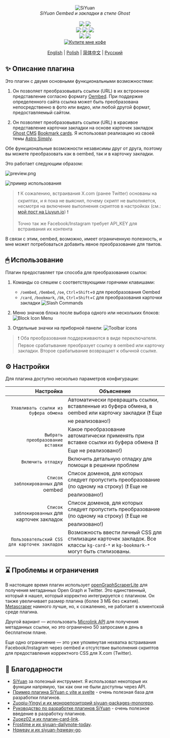 <p align="center">
<img alt="SiYuan" src="https://raw.githubusercontent.com/anarion80/siyuan-oembed/refs/heads/main/icon.png">
<br>
<em>SiYuan Oembed и закладки в стиле Ghost</em>
<br><br>
<a title="Релизы" target="_blank" href="https://github.com/anarion80/siyuan-oembed/releases"><img src="https://img.shields.io/github/v/release/anarion80/siyuan-oembed?style=flat-square&color=9CF"></a>
<a title="Скачивания" target="_blank" href="https://github.com/anarion80/siyuan-oembed/releases"><img src="https://img.shields.io/github/downloads/anarion80/siyuan-oembed/total.svg?style=flat-square&color=blueviolet"></a>
<br>
<a title="AGPLv3" target="_blank" href="https://www.gnu.org/licenses/agpl-3.0.txt"><img src="https://img.shields.io/github/license/anarion80/siyuan-oembed"></a>
<a title="Размер кода" target="_blank" href="https://github.com/anarion80/siyuan-oembed"><img src="https://img.shields.io/github/languages/code-size/anarion80/siyuan-oembed.svg?style=flat-square&color=yellow"></a>
<a title="Pull Requests на GitHub" target="_blank" href="https://github.com/anarion80/siyuan-oembed/pulls"><img src="https://img.shields.io/github/issues-pr-closed/anarion80/siyuan-oembed.svg?style=flat-square&color=FF9966"></a>
<br>
<a title="Коммиты на GitHub" target="_blank" href="https://github.com/anarion80/siyuan-oembed/commits/main"><img src="https://img.shields.io/github/commit-activity/m/anarion80/siyuan-oembed.svg?style=flat-square"></a>
<a title="Последний коммит" target="_blank" href="https://github.com/anarion80/siyuan-oembed/commits/main"><img src="https://img.shields.io/github/last-commit/anarion80/siyuan-oembed.svg?style=flat-square&color=FF9900"></a>
<br>
<a href="https://buymeacoffee.com/anarion" target="_blank"><img src="https://raw.githubusercontent.com/pachadotdev/buymeacoffee-badges/main/bmc-yellow.svg" alt="Купите мне кофе"/></a>
</p>

<p align="center">
<a href="README.md">English</a> | <a href="README_pl_PL.md">Polish</a> | <a href="README_zh_CN.md">简体中文</a> | <a href="README_ru_RU.md">Русский</a>
</p>

## ✨ Описание плагина

Это плагин с двумя основными функциональными возможностями:

1. Он позволяет преобразовывать ссылки (URL) в их встроенное представление согласно формату [Oembed](https://oembed.com/). При поддержке определенного сайта ссылка может быть преобразована непосредственно в фото или видео, или любой другой формат, предоставляемый сайтом.

2. Он позволяет преобразовывать ссылки (URL) в красивое представление карточки закладки на основе карточек закладок [Ghost CMS](https://ghost.org/) [Bookmark cards](https://ghost.org/help/cards/#bookmark). Я использовал реализацию из своей темы [Astro Simply](https://github.com/anarion80/astro-simply).

Обе функциональные возможности независимы друг от друга, поэтому вы можете преобразовать как в oembed, так и в карточку закладки.

Это работает следующим образом:

![preview.png](preview.png)

![пример использования](asset/example_usage.gif)

> :exclamation:
> К сожалению, встраивания X.com (ранее Twitter) основаны на скриптах, и я пока не выяснил, почему скрипт не выполняется, несмотря на включение выполнения скриптов в настройках (см.: [мой пост на Liuyun.io](https://liuyun.io/article/1729866570402)) :exclamation:
>
> Точно так же Facebook/Instagram требует API_KEY для встраивания их контента

В связи с этим, oembed, возможно, имеет ограниченную полезность, и мне может потребоваться добавить явное преобразование для твитов.

## 🖱 Использование

Плагин предоставляет три способа для преобразования ссылок:

1. Команды со слешем с соответствующими горячими клавишами:
   - `/oembed`, `/Oembed`, `/oe`, `Ctrl`+`Shift`+`O` для преобразования Oembed
   - `/card`, `/bookmark`, `/bk`, `Ctrl`+`Shift`+`C` для преобразования карточки закладки
  ![Slash Commands](asset/slashcommands.png)

2. Меню значков блока после выбора одного или нескольких блоков:
  ![Block Icon Menu](asset/blockiconmenu.png)

3. Отдельные значки на приборной панели:
  ![Toolbar icons](asset/toolbar.png)

> :exclamation:
> Оба преобразования поддерживаются в виде переключателя. Первое срабатывание преобразует ссылку в oembed или карточку закладки. Второе срабатывание возвращает к обычной ссылке.

## ⚙ Настройки

Для плагина доступно несколько параметров конфигурации:

| Настройка | Объяснение |
| ---: | ----------- |
|`Улавливать ссылки из буфера обмена`|Автоматически превращать ссылки, вставленные из буфера обмена, в oembed или карточку закладки (:exclamation: Еще не реализовано!)|
|`Выбрать преобразование вставки`|Какое преобразование автоматически применять при вставке ссылки из буфера обмена (:exclamation: Еще не реализовано!)|
|`Включить отладку`|Включить детальную отладку для помощи в решении проблем|
|`Список заблокированных` для oembed|Список доменов, для которых следует пропустить преобразование (по одному на строку) (:exclamation: Еще не реализовано!)|
|`Список заблокированных` для карточек закладок|Список доменов, для которых следует пропустить преобразование (по одному на строку) (:exclamation: Еще не реализовано!)|
|`Пользовательский CSS для карточек закладок`|Возможность ввести личный CSS для стилизации карточек закладок. Все классы `kg-card-*` и `kg-bookmark-*` могут быть стилизованы.|

## ⌛ Проблемы и ограничения

В настоящее время плагин использует [openGraphScraperLite](https://github.com/jshemas/openGraphScraperLite) для получения метаданных Open Graph и Twitter. Это единственный, который я нашел, который корректно интегрируется с плагином. Он также увеличивает размер плагина (более 3 МБ без сжатия). [Metascraper](https://github.com/microlinkhq/metascraper) намного лучше, но, к сожалению, не работает в клиентской среде плагина.

Другой вариант — использовать [Microlink API](https://api.microlink.io) для получения метаданных ссылки, но это ограничено 50 запросами в день в бесплатном плане.

Еще одно ограничение — это уже упомянутая нехватка встраивания Facebook/Instagram через oembed и отсутствие выполнения скриптов для предоставления корректного CSS для X.com (Twitter).

## 🙏 Благодарности

- [SiYuan](https://github.com/siyuan-note/siyuan) за полезный инструмент. Я использовал некоторые их функции напрямую, так как они не были доступны через API.
- [Пример плагина SiYuan с vite и svelte](https://github.com/siyuan-note/plugin-sample-vite-svelte) - очень полезная база для разработки плагинов.
- [Zuoqiu-Yingyi и их монорепозиторий siyuan-packages-monorepo](https://github.com/Zuoqiu-Yingyi/siyuan-packages-monorepo).
- [Руководство по разработке плагинов SiYuan](https://docs.siyuan-note.club/en/guide/plugin/sy-plugin-dev-quick-start.html?utm_source=liuyun.io) - очень полезное введение в разработку плагинов.
- [Zuoez02 и их плагин-card-link](https://github.com/zuoez02/siyuan-plugin-card-link).
- [Frostime и их siyuan-dailynote-today](https://github.com/frostime/siyuan-dailynote-today).
- [Hqweay и их siyuan-hqweay-go](https://github.com/hqweay/siyuan-hqweay-go).
